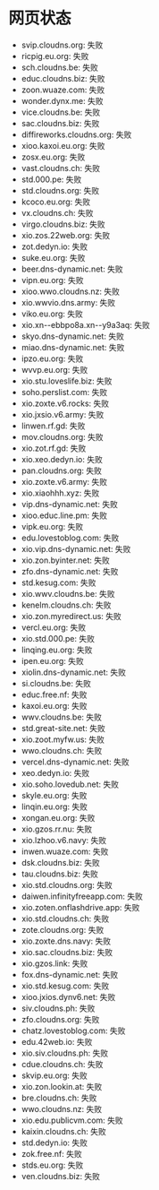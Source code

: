 # 网页状态
- svip.cloudns.org: 失败
- ricpig.eu.org: 失败
- sch.cloudns.be: 失败
- educ.cloudns.biz: 失败
- zoon.wuaze.com: 失败
- wonder.dynx.me: 失败
- vice.cloudns.be: 失败
- sac.cloudns.biz: 失败
- diffireworks.cloudns.org: 失败
- xioo.kaxoi.eu.org: 失败
- zosx.eu.org: 失败
- vast.cloudns.ch: 失败
- std.000.pe: 失败
- std.cloudns.org: 失败
- kcoco.eu.org: 失败
- vx.cloudns.ch: 失败
- virgo.cloudns.biz: 失败
- xio.zos.22web.org: 失败
- zot.dedyn.io: 失败
- suke.eu.org: 失败
- beer.dns-dynamic.net: 失败
- vipn.eu.org: 失败
- xioo.wwo.cloudns.nz: 失败
- xio.wwvio.dns.army: 失败
- viko.eu.org: 失败
- xio.xn--ebbpo8a.xn--y9a3aq: 失败
- skyo.dns-dynamic.net: 失败
- miao.dns-dynamic.net: 失败
- ipzo.eu.org: 失败
- wvvp.eu.org: 失败
- xio.stu.loveslife.biz: 失败
- soho.perslist.com: 失败
- xio.zoxte.v6.rocks: 失败
- xio.jxsio.v6.army: 失败
- linwen.rf.gd: 失败
- mov.cloudns.org: 失败
- xio.zot.rf.gd: 失败
- xio.xeo.dedyn.io: 失败
- pan.cloudns.org: 失败
- xio.zoxte.v6.army: 失败
- xio.xiaohhh.xyz: 失败
- vip.dns-dynamic.net: 失败
- xioo.educ.line.pm: 失败
- vipk.eu.org: 失败
- edu.lovestoblog.com: 失败
- xio.vip.dns-dynamic.net: 失败
- xio.zon.byinter.net: 失败
- zfo.dns-dynamic.net: 失败
- std.kesug.com: 失败
- xio.wwv.cloudns.be: 失败
- kenelm.cloudns.ch: 失败
- xio.zon.myredirect.us: 失败
- vercl.eu.org: 失败
- xio.std.000.pe: 失败
- linqing.eu.org: 失败
- ipen.eu.org: 失败
- xiolin.dns-dynamic.net: 失败
- si.cloudns.be: 失败
- educ.free.nf: 失败
- kaxoi.eu.org: 失败
- wwv.cloudns.be: 失败
- std.great-site.net: 失败
- xio.zoot.myfw.us: 失败
- wwo.cloudns.ch: 失败
- vercel.dns-dynamic.net: 失败
- xeo.dedyn.io: 失败
- xio.soho.lovedub.net: 失败
- skyle.eu.org: 失败
- linqin.eu.org: 失败
- xongan.eu.org: 失败
- xio.gzos.rr.nu: 失败
- xio.lzhoo.v6.navy: 失败
- inwen.wuaze.com: 失败
- dsk.cloudns.biz: 失败
- tau.cloudns.biz: 失败
- xio.std.cloudns.org: 失败
- daiwen.infinityfreeapp.com: 失败
- xio.zoten.onflashdrive.app: 失败
- xio.std.cloudns.ch: 失败
- zote.cloudns.org: 失败
- xio.zoxte.dns.navy: 失败
- xio.sac.cloudns.biz: 失败
- xio.gzos.link: 失败
- fox.dns-dynamic.net: 失败
- xio.std.kesug.com: 失败
- xioo.jxios.dynv6.net: 失败
- siv.cloudns.ph: 失败
- zfo.cloudns.org: 失败
- chatz.lovestoblog.com: 失败
- edu.42web.io: 失败
- xio.siv.cloudns.ph: 失败
- cdue.cloudns.ch: 失败
- skvip.eu.org: 失败
- xio.zon.lookin.at: 失败
- bre.cloudns.ch: 失败
- wwo.cloudns.nz: 失败
- xio.edu.publicvm.com: 失败
- kaixin.cloudns.ch: 失败
- std.dedyn.io: 失败
- zok.free.nf: 失败
- stds.eu.org: 失败
- ven.cloudns.biz: 失败
